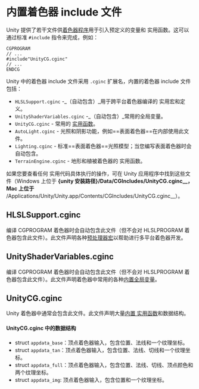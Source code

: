 # 内置着色器 include 文件

Unity 提供了若干文件供[着色器程序](file://E:\Unity\UnityDocumentation\Manual\SL-ShaderPrograms.html)用于引入预定义的变量和 实用函数。这可以通过标准 `#include` 指令来完成，例如：

```
CGPROGRAM
// ...
#include"UnityCG.cginc"
// ...
ENDCG
```

Unity 中的着色器 include 文件采用 `.cginc` 扩展名，内置的着色器 include 文件包括：

- `HLSLSupport.cginc` -_（自动包含）_用于跨平台着色器编译的 实用宏和定义。
- `UnityShaderVariables.cginc` -_（自动包含）_常用的全局变量。
- `UnityCG.cginc` - 常用的 [实用函数](实用函数.md)。
- `AutoLight.cginc` - 光照和阴影功能，例如==表面着色器==在内部使用此文件。
- `Lighting.cginc` - 标准==表面着色器==光照模型；当您编写表面着色器时会自动包含。
- `TerrainEngine.cginc` - 地形和植被着色器的 实用函数。

如果您要查看任何 实用代码具体执行的操作，可在 Unity 应用程序中找到这些文件（Windows 上位于 **{unity 安装路径}/Data/CGIncludes/UnityCG.cginc__，Mac 上位于** /Applications/Unity/Unity.app/Contents/CGIncludes/UnityCG.cginc__）。

## HLSLSupport.cginc

编译 CGPROGRAM 着色器时会自动包含此文件（但不会对 HLSLPROGRAM 着色器包含此文件）。此文件声明各种[预处理器宏](宏定义.md)以帮助进行多平台着色器开发。

## UnityShaderVariables.cginc

编译 CGPROGRAM 着色器时会自动包含此文件（但不会对 HLSLPROGRAM 着色器包含此文件）。此文件声明着色器中常用的各种[内置全局变量](变量.md)。

## UnityCG.cginc

Unity 着色器中通常会包含此文件。此文件声明大量[内置 实用函数](实用函数.md)和数据结构。

#### UnityCG.cginc 中的数据结构

- struct `appdata_base`：顶点着色器输入，包含位置、法线和一个纹理坐标。
- struct `appdata_tan`：顶点着色器输入，包含位置、法线、切线和一个纹理坐标。
- struct `appdata_full`：顶点着色器输入，包含位置、法线、切线、顶点颜色和两个纹理坐标。
- struct `appdata_img`: 顶点着色器输入，包含位置和一个纹理坐标。